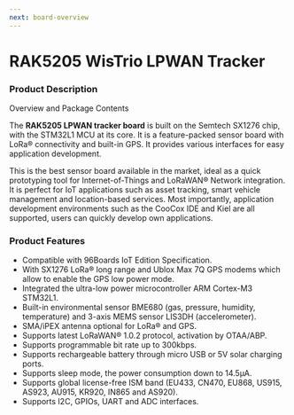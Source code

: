 ```yaml
---
next: board-overview
---
```


# RAK5205 WisTrio LPWAN Tracker

<rk-img
  src="/assets/images/datasheet/rak5205/rak5205-wistrio-lpwan-tracker.png"
  width="25%"
  figure-number="1"
  caption="RAK5205 WisTrio LPWAN Tracker"
/>

### Product Description

Overview and Package Contents

The **RAK5205 LPWAN tracker board** is built on the Semtech SX1276 chip, with the STM32L1 MCU at its core. It is a feature-packed sensor board with LoRa® connectivity and built-in GPS. It provides various interfaces for easy application development.

 This is the best sensor board available in the market, ideal as a quick prototyping tool for Internet-of-Things and LoRaWAN® Network integration. It is perfect for IoT applications such as asset tracking, smart vehicle management and location-based services. Most importantly, application development environments such as the CooCox IDE and Kiel are all supported, users can quickly develop own applications.

### Product Features

- Compatible with 96Boards IoT Edition Specification. 
- With SX1276 LoRa® long range and Ublox Max 7Q GPS modems which allow to
enable the GPS low power mode. 
- Integrated the ultra-low power microcontroller ARM Cortex-M3 STM32L1. 
- Built-in environmental sensor BME680 (gas, pressure, humidity, temperature) and
3-axis MEMS sensor LIS3DH (accelerometer). 
- SMA/iPEX antenna optional for LoRa® and GPS.
- Supports latest LoRaWAN® 1.0.2 protocol, activation by OTAA/ABP.
- Supports programmable bit rate up to 300kbps. 
- Supports rechargeable battery through micro USB or 5V solar charging ports. 
- Supports sleep mode, the power consumption down to 14.5μA. 
- Supports global license-free ISM band (EU433, CN470, EU868, US915, AS923, AU915, KR920, IN865 and AS920). 
- Supports I2C, GPIOs, UART and ADC interfaces.

